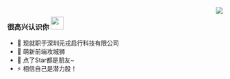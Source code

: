 <img align="right" src="https://github-readme-stats.vercel.app/api?username=hqchqc&show_icons=true&icon_color=CE1D2D&text_color=718096&bg_color=ffffff&hide_title=true&hide=contribs" />

###  很高兴认识你 <img src="https://raw.githubusercontent.com/iampavangandhi/iampavangandhi/master/gifs/Hi.gif" width="30px">

- 🔭 现就职于深圳元戎启行科技有限公司
- 🌱 萌新前端攻城狮
- 👯 点了Star都是朋友~
- ⚡ 相信自己是潜力股！
